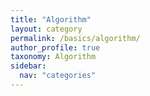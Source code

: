 ```yaml
---
title: "Algorithm"
layout: category
permalink: /basics/algorithm/
author_profile: true
taxonomy: Algorithm
sidebar:
  nav: "categories"
---
```

